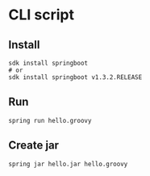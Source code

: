 # CLI script

## Install

```
sdk install springboot
# or
sdk install springboot v1.3.2.RELEASE
```

## Run

```
spring run hello.groovy
```

## Create jar

```
spring jar hello.jar hello.groovy
```
